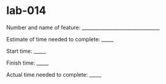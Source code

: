 # lab-014

Number and name of feature: ________________________________

Estimate of time needed to complete: _____

Start time: _____

Finish time: _____

Actual time needed to complete: _____